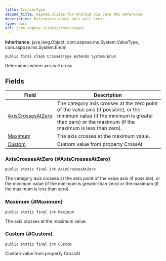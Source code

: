 ```yaml
---
title: CrossesType
second_title: Aspose.Slides for Android via Java API Reference
description: Determines where axis will cross.
type: docs
url: /com.aspose.slides/crossestype/
---
```

**Inheritance:**
java.lang.Object, com.aspose.ms.System.ValueType, com.aspose.ms.System.Enum
```
public final class CrossesType extends System.Enum
```

Determines where axis will cross.
## Fields

| Field | Description |
| --- | --- |
| [AxisCrossesAtZero](#AxisCrossesAtZero) | The category axis crosses at the zero point of the value axis (if possible), or the minimum value (if the minimum is greater than zero) or the maximum (if the maximum is less than zero). |
| [Maximum](#Maximum) | The axis crosses at the maximum value. |
| [Custom](#Custom) | Custom value from property CrossAt |
### AxisCrossesAtZero {#AxisCrossesAtZero}
```
public static final int AxisCrossesAtZero
```


The category axis crosses at the zero point of the value axis (if possible), or the minimum value (if the minimum is greater than zero) or the maximum (if the maximum is less than zero).

### Maximum {#Maximum}
```
public static final int Maximum
```


The axis crosses at the maximum value.

### Custom {#Custom}
```
public static final int Custom
```


Custom value from property CrossAt

